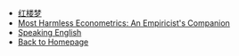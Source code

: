 - [红楼梦](/books/red_tower_dream.md)
- [Most Harmless Econometrics: An Empiricist's Companion](/books/mostly_harmless_eco.md)
- [Speaking English](/books/oral.md)
- [Back to Homepage](README.md)
